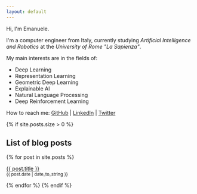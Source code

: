 ```yaml
---
layout: default
---
```


Hi, I'm Emanuele.

I'm a computer engineer from Italy, currently studying *Artificial Intelligence and Robotics* at the *University of Rome "La Sapienza"*.

My main interests are in the fields of:
- Deep Learning
- Representation Learning
- Geometric Deep Learning
- Explainable AI
- Natural Language Processing
- Deep Reinforcement Learning


How to reach me:
[GitHub](https://github.com/noostale) \| [LinkedIn](https://www.linkedin.com/in/emanuele-frasca) \| [Twitter](https://twitter.com/noostale)


{% if site.posts.size > 0 %}
  ## List of blog posts
  {% for post in site.posts %}
  <p>
    <a href="{{ post.url }}">{{ post.title }}</a>
    <br>
    <small>{{ post.date | date_to_string }}</small>
  </p>
  {% endfor %}
{% endif %}